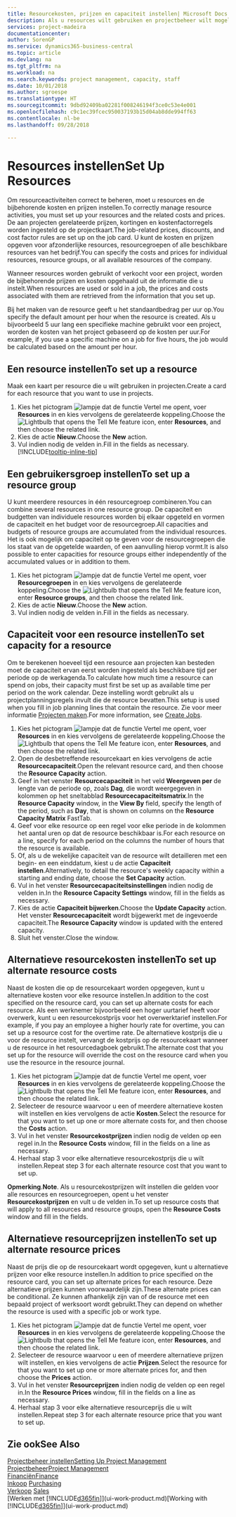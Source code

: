 ```yaml
---
title: Resourcekosten, prijzen en capaciteit instellen| Microsoft Docs
description: Als u resources wilt gebruiken en projectbeheer wilt mogelijk maken, geeft u kosten en prijzen voor afzonderlijke resources of resourcegroepen op en stelt u de resourcecapaciteit in.
services: project-madeira
documentationcenter: 
author: SorenGP
ms.service: dynamics365-business-central
ms.topic: article
ms.devlang: na
ms.tgt_pltfrm: na
ms.workload: na
ms.search.keywords: project management, capacity, staff
ms.date: 10/01/2018
ms.author: sgroespe
ms.translationtype: HT
ms.sourcegitcommit: 9dbd92409ba02281f008246194f3ce0c53e4e001
ms.openlocfilehash: c9c1ec39fcec950037193b15d04ab8dde994ff63
ms.contentlocale: nl-be
ms.lasthandoff: 09/28/2018

---
```

# <a name="set-up-resources"></a><span data-ttu-id="03393-103">Resources instellen</span><span class="sxs-lookup"><span data-stu-id="03393-103">Set Up Resources</span></span>
<span data-ttu-id="03393-104">Om resourceactiviteiten correct te beheren, moet u resources en de bijbehorende kosten en prijzen instellen.</span><span class="sxs-lookup"><span data-stu-id="03393-104">To correctly manage resource activities, you must set up your resources and the related costs and prices.</span></span> <span data-ttu-id="03393-105">De aan projecten gerelateerde prijzen, kortingen en kostenfactorregels worden ingesteld op de projectkaart.</span><span class="sxs-lookup"><span data-stu-id="03393-105">The job-related prices, discounts, and cost factor rules are set up on the job card.</span></span> <span data-ttu-id="03393-106">U kunt de kosten en prijzen opgeven voor afzonderlijke resources, resourcegroepen of alle beschikbare resources van het bedrijf.</span><span class="sxs-lookup"><span data-stu-id="03393-106">You can specify the costs and prices for individual resources, resource groups, or all available resources of the company.</span></span>

<span data-ttu-id="03393-107">Wanneer resources worden gebruikt of verkocht voor een project, worden de bijbehorende prijzen en kosten opgehaald uit de informatie die u instelt.</span><span class="sxs-lookup"><span data-stu-id="03393-107">When resources are used or sold in a job, the prices and costs associated with them are retrieved from the information that you set up.</span></span>

<span data-ttu-id="03393-108">Bij het maken van de resource geeft u het standaardbedrag per uur op.</span><span class="sxs-lookup"><span data-stu-id="03393-108">You specify the default amount per hour when the resource is created.</span></span> <span data-ttu-id="03393-109">Als u bijvoorbeeld 5 uur lang een specifieke machine gebruikt voor een project, worden de kosten van het project gebaseerd op de kosten per uur.</span><span class="sxs-lookup"><span data-stu-id="03393-109">For example, if you use a specific machine on a job for five hours, the job would be calculated based on the amount per hour.</span></span>

## <a name="to-set-up-a-resource"></a><span data-ttu-id="03393-110">Een resource instellen</span><span class="sxs-lookup"><span data-stu-id="03393-110">To set up a resource</span></span>
<span data-ttu-id="03393-111">Maak een kaart per resource die u wilt gebruiken in projecten.</span><span class="sxs-lookup"><span data-stu-id="03393-111">Create a card for each resource that you want to use in projects.</span></span>

1. <span data-ttu-id="03393-112">Kies het pictogram ![lampje dat de functie Vertel me opent](media/ui-search/search_small.png "Vertel me wat u wilt doen"), voer **Resources** in en kies vervolgens de gerelateerde koppeling.</span><span class="sxs-lookup"><span data-stu-id="03393-112">Choose the ![Lightbulb that opens the Tell Me feature](media/ui-search/search_small.png "Tell me what you want to do") icon, enter **Resources**, and then choose the related link.</span></span>
2. <span data-ttu-id="03393-113">Kies de actie **Nieuw**.</span><span class="sxs-lookup"><span data-stu-id="03393-113">Choose the **New** action.</span></span>
3. <span data-ttu-id="03393-114">Vul indien nodig de velden in.</span><span class="sxs-lookup"><span data-stu-id="03393-114">Fill in the fields as necessary.</span></span> [!INCLUDE[tooltip-inline-tip](includes/tooltip-inline-tip_md.md)]  

## <a name="to-set-up-a-resource-group"></a><span data-ttu-id="03393-115">Een gebruikersgroep instellen</span><span class="sxs-lookup"><span data-stu-id="03393-115">To set up a resource group</span></span>
<span data-ttu-id="03393-116">U kunt meerdere resources in één resourcegroep combineren.</span><span class="sxs-lookup"><span data-stu-id="03393-116">You can combine several resources in one resource group.</span></span> <span data-ttu-id="03393-117">De capaciteit en budgetten van individuele resources worden bij elkaar opgeteld en vormen de capaciteit en het budget voor de resourcegroep.</span><span class="sxs-lookup"><span data-stu-id="03393-117">All capacities and budgets of resource groups are accumulated from the individual resources.</span></span> <span data-ttu-id="03393-118">Het is ook mogelijk om capaciteit op te geven voor de resourcegroepen die los staat van de opgetelde waarden, of een aanvulling hierop vormt.</span><span class="sxs-lookup"><span data-stu-id="03393-118">It is also possible to enter capacities for resource groups either independently of the accumulated values or in addition to them.</span></span>

1. <span data-ttu-id="03393-119">Kies het pictogram ![lampje dat de functie Vertel me opent](media/ui-search/search_small.png "Vertel me wat u wilt doen"), voer **Resourcegroepen** in en kies vervolgens de gerelateerde koppeling.</span><span class="sxs-lookup"><span data-stu-id="03393-119">Choose the ![Lightbulb that opens the Tell Me feature](media/ui-search/search_small.png "Tell me what you want to do") icon, enter **Resource groups**, and then choose the related link.</span></span>
2. <span data-ttu-id="03393-120">Kies de actie **Nieuw**.</span><span class="sxs-lookup"><span data-stu-id="03393-120">Choose the **New** action.</span></span>
3. <span data-ttu-id="03393-121">Vul indien nodig de velden in.</span><span class="sxs-lookup"><span data-stu-id="03393-121">Fill in the fields as necessary.</span></span>

## <a name="to-set-capacity-for-a-resource"></a><span data-ttu-id="03393-122">Capaciteit voor een resource instellen</span><span class="sxs-lookup"><span data-stu-id="03393-122">To set capacity for a resource</span></span>
<span data-ttu-id="03393-123">Om te berekenen hoeveel tijd een resource aan projecten kan besteden moet de capaciteit ervan eerst worden ingesteld als beschikbare tijd per periode op de werkagenda.</span><span class="sxs-lookup"><span data-stu-id="03393-123">To calculate how much time a resource can spend on jobs, their capacity must first be set up as available time per period on the work calendar.</span></span> <span data-ttu-id="03393-124">Deze instelling wordt gebruikt als u projectplanningsregels invult die de resource bevatten.</span><span class="sxs-lookup"><span data-stu-id="03393-124">This setup is used when you fill in job planning lines that contain the resource.</span></span> <span data-ttu-id="03393-125">Zie voor meer informatie [Projecten maken](projects-how-create-jobs.md).</span><span class="sxs-lookup"><span data-stu-id="03393-125">For more information, see [Create Jobs](projects-how-create-jobs.md).</span></span>

1. <span data-ttu-id="03393-126">Kies het pictogram ![lampje dat de functie Vertel me opent](media/ui-search/search_small.png "Vertel me wat u wilt doen"), voer **Resources** in en kies vervolgens de gerelateerde koppeling.</span><span class="sxs-lookup"><span data-stu-id="03393-126">Choose the ![Lightbulb that opens the Tell Me feature](media/ui-search/search_small.png "Tell me what you want to do") icon, enter **Resources**, and then choose the related link.</span></span>
2. <span data-ttu-id="03393-127">Open de desbetreffende resourcekaart en kies vervolgens de actie **Resourcecapaciteit**.</span><span class="sxs-lookup"><span data-stu-id="03393-127">Open the relevant resource card, and then choose the **Resource Capacity** action.</span></span>
3. <span data-ttu-id="03393-128">Geef in het venster **Resourcecapaciteit** in het veld **Weergeven per** de lengte van de periode op, zoals **Dag**, die wordt weergegeven in kolommen op het sneltabblad **Resourcecapaciteitsmatrix**.</span><span class="sxs-lookup"><span data-stu-id="03393-128">In the **Resource Capacity** window, in the **View By** field, specify the length of the period, such as **Day**, that is shown on columns on the **Resource Capacity Matrix** FastTab.</span></span>
4. <span data-ttu-id="03393-129">Geef voor elke resource op een regel voor elke periode in de kolommen het aantal uren op dat de resource beschikbaar is.</span><span class="sxs-lookup"><span data-stu-id="03393-129">For each resource on a line, specify for each period on the columns the number of hours that the resource is available.</span></span>
5. <span data-ttu-id="03393-130">Of, als u de wekelijke capaciteit van de resource wilt detailleren met een begin- en een einddatum, kiest u de actie **Capaciteit instellen**.</span><span class="sxs-lookup"><span data-stu-id="03393-130">Alternatively, to detail the resource's weekly capacity within a starting and ending date, choose the **Set Capacity** action.</span></span>
6. <span data-ttu-id="03393-131">Vul in het venster **Resourcecapaciteitsinstellingen** indien nodig de velden in.</span><span class="sxs-lookup"><span data-stu-id="03393-131">In the **Resource Capacity Settings** window, fill in the fields as necessary.</span></span>
7. <span data-ttu-id="03393-132">Kies de actie **Capaciteit bijwerken**.</span><span class="sxs-lookup"><span data-stu-id="03393-132">Choose the **Update Capacity** action.</span></span> <span data-ttu-id="03393-133">Het venster **Resourcecapaciteit** wordt bijgewerkt met de ingevoerde capaciteit.</span><span class="sxs-lookup"><span data-stu-id="03393-133">The **Resource Capacity** window is updated with the entered capacity.</span></span>
8. <span data-ttu-id="03393-134">Sluit het venster.</span><span class="sxs-lookup"><span data-stu-id="03393-134">Close the window.</span></span>

## <a name="to-set-up-alternate-resource-costs"></a><span data-ttu-id="03393-135">Alternatieve resourcekosten instellen</span><span class="sxs-lookup"><span data-stu-id="03393-135">To set up alternate resource costs</span></span>
<span data-ttu-id="03393-136">Naast de kosten die op de resourcekaart worden opgegeven, kunt u alternatieve kosten voor elke resource instellen.</span><span class="sxs-lookup"><span data-stu-id="03393-136">In addition to the cost specified on the resource card, you can set up alternate costs for each resource.</span></span> <span data-ttu-id="03393-137">Als een werknemer bijvoorbeeld een hoger uurtarief heeft voor overwerk, kunt u een resourcekostprijs voor het overwerktarief instellen.</span><span class="sxs-lookup"><span data-stu-id="03393-137">For example, if you pay an employee a higher hourly rate for overtime, you can set up a resource cost for the overtime rate.</span></span> <span data-ttu-id="03393-138">De alternatieve kostprijs die u voor de resource instelt, vervangt de kostprijs op de resourcekaart wanneer u de resource in het resourcedagboek gebruikt.</span><span class="sxs-lookup"><span data-stu-id="03393-138">The alternate cost that you set up for the resource will override the cost on the resource card when you use the resource in the resource journal.</span></span>

1. <span data-ttu-id="03393-139">Kies het pictogram ![lampje dat de functie Vertel me opent](media/ui-search/search_small.png "Vertel me wat u wilt doen"), voer **Resources** in en kies vervolgens de gerelateerde koppeling.</span><span class="sxs-lookup"><span data-stu-id="03393-139">Choose the ![Lightbulb that opens the Tell Me feature](media/ui-search/search_small.png "Tell me what you want to do") icon, enter **Resources**, and then choose the related link.</span></span>  
2. <span data-ttu-id="03393-140">Selecteer de resource waarvoor u een of meerdere alternatieve kosten wilt instellen en kies vervolgens de actie **Kosten**.</span><span class="sxs-lookup"><span data-stu-id="03393-140">Select the resource for that you want to set up one or more alternate costs for, and then choose the **Costs** action.</span></span>  
3. <span data-ttu-id="03393-141">Vul in het venster **Resourcekostprijzen** indien nodig de velden op een regel in.</span><span class="sxs-lookup"><span data-stu-id="03393-141">In the **Resource Costs** window, fill in the fields on a line as necessary.</span></span>  
4. <span data-ttu-id="03393-142">Herhaal stap 3 voor elke alternatieve resourcekostprijs die u wilt instellen.</span><span class="sxs-lookup"><span data-stu-id="03393-142">Repeat step 3 for each alternate resource cost that you want to set up.</span></span>

<span data-ttu-id="03393-143">**Opmerking**.</span><span class="sxs-lookup"><span data-stu-id="03393-143">**Note**.</span></span> <span data-ttu-id="03393-144">Als u resourcekostprijzen wilt instellen die gelden voor alle resources en resourcegroepen, opent u het venster **Resourcekostprijzen** en vult u de velden in.</span><span class="sxs-lookup"><span data-stu-id="03393-144">To set up resource costs that will apply to all resources and resource groups, open the **Resource Costs** window and fill in the fields.</span></span>

## <a name="to-set-up-alternate-resource-prices"></a><span data-ttu-id="03393-145">Alternatieve resourceprijzen instellen</span><span class="sxs-lookup"><span data-stu-id="03393-145">To set up alternate resource prices</span></span>
<span data-ttu-id="03393-146">Naast de prijs die op de resourcekaart wordt opgegeven, kunt u alternatieve prijzen voor elke resource instellen.</span><span class="sxs-lookup"><span data-stu-id="03393-146">In addition to price specified on the resource card, you can set up alternate prices for each resource.</span></span> <span data-ttu-id="03393-147">Deze alternatieve prijzen kunnen voorwaardelijk zijn.</span><span class="sxs-lookup"><span data-stu-id="03393-147">These alternate prices can be conditional.</span></span> <span data-ttu-id="03393-148">Ze kunnen afhankelijk zijn van of de resource met een bepaald project of werksoort wordt gebruikt.</span><span class="sxs-lookup"><span data-stu-id="03393-148">They can depend on whether the resource is used with a specific job or work type.</span></span>

1. <span data-ttu-id="03393-149">Kies het pictogram ![lampje dat de functie Vertel me opent](media/ui-search/search_small.png "Vertel me wat u wilt doen"), voer **Resources** in en kies vervolgens de gerelateerde koppeling.</span><span class="sxs-lookup"><span data-stu-id="03393-149">Choose the ![Lightbulb that opens the Tell Me feature](media/ui-search/search_small.png "Tell me what you want to do") icon, enter **Resources**, and then choose the related link.</span></span>
2. <span data-ttu-id="03393-150">Selecteer de resource waarvoor u een of meerdere alternatieve prijzen wilt instellen, en kies vervolgens de actie **Prijzen**.</span><span class="sxs-lookup"><span data-stu-id="03393-150">Select the resource for that you want to set up one or more alternate prices for, and then choose the **Prices** action.</span></span>
3. <span data-ttu-id="03393-151">Vul in het venster **Resourceprijzen** indien nodig de velden op een regel in.</span><span class="sxs-lookup"><span data-stu-id="03393-151">In the **Resource Prices** window, fill in the fields on a line as necessary.</span></span>
4. <span data-ttu-id="03393-152">Herhaal stap 3 voor elke alternatieve resourceprijs die u wilt instellen.</span><span class="sxs-lookup"><span data-stu-id="03393-152">Repeat step 3 for each alternate resource price that you want to set up.</span></span>

## <a name="see-also"></a><span data-ttu-id="03393-153">Zie ook</span><span class="sxs-lookup"><span data-stu-id="03393-153">See Also</span></span>
[<span data-ttu-id="03393-154">Projectbeheer instellen</span><span class="sxs-lookup"><span data-stu-id="03393-154">Setting Up Project Management</span></span>](projects-setup-projects.md)  
[<span data-ttu-id="03393-155">Projectbeheer</span><span class="sxs-lookup"><span data-stu-id="03393-155">Project Management</span></span>](projects-manage-projects.md)  
[<span data-ttu-id="03393-156">Financiën</span><span class="sxs-lookup"><span data-stu-id="03393-156">Finance</span></span>](finance.md)  
<span data-ttu-id="03393-157">[Inkoop](purchasing-manage-purchasing.md)       </span><span class="sxs-lookup"><span data-stu-id="03393-157">[Purchasing](purchasing-manage-purchasing.md)       </span></span>  
<span data-ttu-id="03393-158">[Verkoop](sales-manage-sales.md)    </span><span class="sxs-lookup"><span data-stu-id="03393-158">[Sales](sales-manage-sales.md)    </span></span>  
<span data-ttu-id="03393-159">[Werken met [!INCLUDE[d365fin](includes/d365fin_md.md)]](ui-work-product.md)</span><span class="sxs-lookup"><span data-stu-id="03393-159">[Working with [!INCLUDE[d365fin](includes/d365fin_md.md)]](ui-work-product.md)</span></span>  

